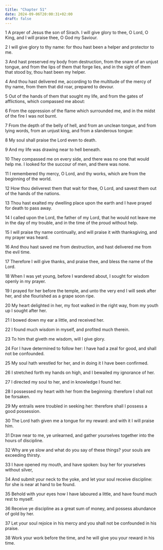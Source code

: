 ```yaml
---
title: "Chapter 51"
date: 2024-09-06T20:00:31+02:00
draft: false
---
```



1 A prayer of Jesus the son of Sirach. I will give glory to thee, O Lord, O King, and I will praise thee, O God my Saviour.

2 I will give glory to thy name: for thou hast been a helper and protector to me.

3 And hast preserved my body from destruction, from the snare of an unjust tongue, and from the lips of them that forge lies, and in the sight of them that stood by, thou hast been my helper.

4 And thou hast delivered me, according to the multitude of the mercy of thy name, from them that did roar, prepared to devour.

5 Out of the hands of them that sought my life, and from the gates of afflictions, which compassed me about:

6 From the oppression of the flame which surrounded me, and in the midst of the fire I was not burnt.

7 From the depth of the belly of hell, and from an unclean tongue, and from lying words, from an unjust king, and from a slanderous tongue:

8 My soul shall praise the Lord even to death.

9 And my life was drawing near to hell beneath.

10 They compassed me on every side, and there was no one that would help me. I looked for the succour of men, and there was none.

11 I remembered thy mercy, O Lord, and thy works, which are from the beginning of the world.

12 How thou deliverest them that wait for thee, O Lord, and savest them out of the hands of the nations.

13 Thou hast exalted my dwelling place upon the earth and I have prayed for death to pass away.

14 I called upon the Lord, the father of my Lord, that he would not leave me in the day of my trouble, and in the time of the proud without help.

15 I will praise thy name continually, and will praise it with thanksgiving, and my prayer was heard.

16 And thou hast saved me from destruction, and hast delivered me from the evil time.

17 Therefore I will give thanks, and praise thee, and bless the name of the Lord.

18 When I was yet young, before I wandered about, I sought for wisdom openly in my prayer.

19 I prayed for her before the temple, and unto the very end I will seek after her, and she flourished as a grape soon ripe.

20 My heart delighted in her, my foot walked in the right way, from my youth up I sought after her.

21 I bowed down my ear a little, and received her.

22 I found much wisdom in myself, and profited much therein.

23 To him that giveth me wisdom, will I give glory.

24 For I have determined to follow her: I have had a zeal for good, and shall not be confounded.

25 My soul hath wrestled for her, and in doing it I have been confirmed.

26 I stretched forth my hands on high, and I bewailed my ignorance of her.

27 I directed my soul to her, and in knowledge I found her.

28 I possessed my heart with her from the beginning: therefore I shall not be forsaken.

29 My entrails were troubled in seeking her: therefore shall I possess a good possession.

30 The Lord hath given me a tongue for my reward: and with it I will praise him.

31 Draw near to me, ye unlearned, and gather yourselves together into the hours of discipline.

32 Why are ye slow and what do you say of these things? your souls are exceeding thirsty.

33 I have opened my mouth, and have spoken: buy her for yourselves without silver,

34 And submit your neck to the yoke, and let your soul receive discipline: for she is near at hand to be found.

35 Behold with your eyes how I have laboured a little, and have found much rest to myself.

36 Receive ye discipline as a great sum of money, and possess abundance of gold by her.

37 Let your soul rejoice in his mercy and you shall not be confounded in his praise.

38 Work your work before the time, and he will give you your reward in his time.


